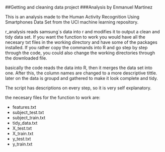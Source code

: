 ##Getting and cleaning data project
###Analysis by Enmanuel Martinez

This is an analysis made to the Human Activity Recognition Using Smartphones Data Set from the UCI machine learning repository.

r_analysis reads samsung`s data into r and modifies it to output a clean and tidy data set. If you want the function to work you would have all the necesary txt files in the working directory and have some of the packages installed. If you rather copy the commands into R and go step by step through the code, you could also change the working directories through the downloaded file.

basically the code reads the data into R, then it merges the data set into one. After this, the column names are changed to a more descriptive tittle. later on the data is groupd and gathered to make it look complete and tidy. 

The script has descriptions on every step, so it is very self explanatory.

the necesary files for the function to work are:

* features.txt
* subject_test.txt   
* subject_train.txt   
* tidy_data.txt       
* X_test.txt         
* X_train.txt         
* y_test.txt        
* y_train.txt
